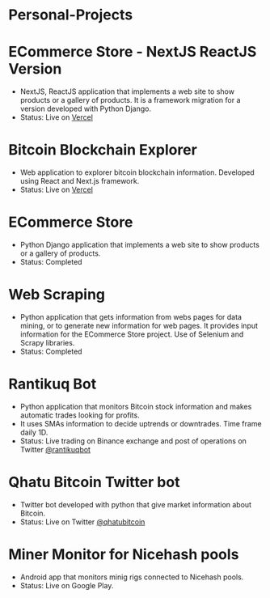 # Personal-Projects
#
# ECommerce Store - NextJS ReactJS Version
- NextJS, ReactJS application that implements a web site to show products or a gallery of products. It is a framework migration for a version developed with Python Django.
- Status: Live on [Vercel](https://regulus-store.vercel.app/)
#
# Bitcoin Blockchain Explorer
- Web application to explorer bitcoin blockchain information. Developed using React and Next.js framework.
- Status: Live on [Vercel](https://bitcoin-blockchain-explorer-5kpn.vercel.app/)
#
# ECommerce Store
- Python Django application that implements a web site to show products or a gallery of products.
- Status: Completed
#
# Web Scraping
- Python application that gets information from webs pages for data mining, or to generate new information for web pages. It provides input information for the ECommerce Store project. Use of Selenium and Scrapy libraries.
- Status: Completed
#
# Rantikuq Bot 
- Python application that monitors Bitcoin stock information and makes automatic trades looking for profits.
- It uses SMAs information to decide uptrends or downtrades. Time frame daily 1D.
- Status: Live trading on Binance exchange and post of operations on Twitter [@rantikuqbot](https://twitter.com/rantikuqbot)
#
# Qhatu Bitcoin Twitter bot
- Twitter bot developed with python that give market information about Bitcoin.
- Status: Live on Twitter [@qhatubitcoin](https://twitter.com/qhatubitcoin)
#
# Miner Monitor for Nicehash pools
- Android app that monitors minig rigs connected to Nicehash pools.
- Status: Live on Google Play.
#
